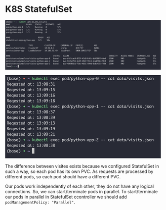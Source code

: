 # K8S StatefulSet

![](images/lab13_1.png)

![](images/lab13_2.png)


The difference between visites exists because we configured StatefulSet in such a way, so each pod has its own PVC. As requests are processed by different pods, so each pod should have a different PVC.

Our pods work independently of each other, they do not have any logical connections. So, we can start/terminate pods in parallel. To start/terminate our pods in parallel in StatefulSet ccontroller we should add `podManagementPolicy: "Parallel"`.